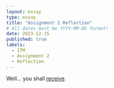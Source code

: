 ```yaml
---
layout: essay
type: essay
title: "Assignment 2 Reflection"
# All dates must be YYYY-MM-DD format!
date: 2023-12-15
published: true
labels:
  - ITM
  - Assignment 2
  - Reflection
---
```

Well... you shall <a href="https://youtu.be/Ngfovy91qRM">receive</a>.
